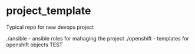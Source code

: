 # project_template
Typical repo for new devops project

./ansible - ansible roles for mahaging the project
./openshift - templates for openshift objects
TEST

